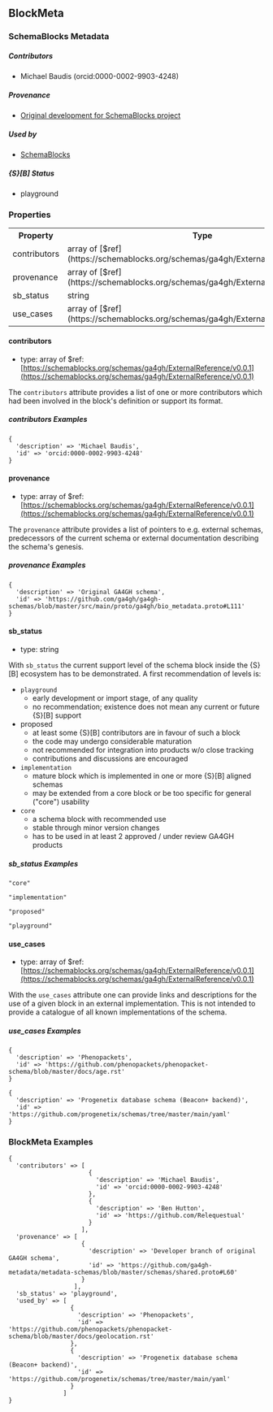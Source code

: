 ## BlockMeta

### SchemaBlocks Metadata

##### Contributors  

* Michael Baudis (orcid:0000-0002-9903-4248)  

##### Provenance  

* [Original development for SchemaBlocks project](https://schemablocks.org)  

##### Used by  

* [SchemaBlocks](https://schemablocks.org)  

##### {S}[B] Status  

* playground  

### Properties

<table>
  <tr>
    <th>Property</th>
    <th>Type</th>
  </tr>
  <tr>
    <td>contributors</td>
    <td>array of [$ref](https://schemablocks.org/schemas/ga4gh/ExternalReference/v0.0.1)</td>
  </tr>
  <tr>
    <td>provenance</td>
    <td>array of [$ref](https://schemablocks.org/schemas/ga4gh/ExternalReference/v0.0.1)</td>
  </tr>
  <tr>
    <td>sb_status</td>
    <td>string</td>
  </tr>
  <tr>
    <td>use_cases</td>
    <td>array of [$ref](https://schemablocks.org/schemas/ga4gh/ExternalReference/v0.0.1)</td>
  </tr>

</table>

    
#### contributors

* type: array of $ref: [https://schemablocks.org/schemas/ga4gh/ExternalReference/v0.0.1](https://schemablocks.org/schemas/ga4gh/ExternalReference/v0.0.1)

The `contributors` attribute provides a list of one or more contributors
which had been involved in the block's definition or support its format.


##### contributors Examples

```
{
  'description' => 'Michael Baudis',
  'id' => 'orcid:0000-0002-9903-4248'
}
```
    
#### provenance

* type: array of $ref: [https://schemablocks.org/schemas/ga4gh/ExternalReference/v0.0.1](https://schemablocks.org/schemas/ga4gh/ExternalReference/v0.0.1)

The `provenance` attribute provides a list of pointers to e.g. external
schemas, predecessors of the current schema or external documentation
describing the schema's genesis.


##### provenance Examples

```
{
  'description' => 'Original GA4GH schema',
  'id' => 'https://github.com/ga4gh/ga4gh-schemas/blob/master/src/main/proto/ga4gh/bio_metadata.proto#L111'
}
```
    
#### sb_status

* type: string

With `sb_status` the current support level of the schema block inside
the {S}[B] ecosystem has to be demonstrated. A first recommendation of
levels is:

* `playground`
  - early development or import stage, of any quality
  - no recommendation; existence does not mean any current or future
  {S}[B] support
* proposed
  - at least some {S}[B] contributors are in favour of such a block
  - the code may undergo considerable maturation
  - not recommended for integration into products w/o close tracking
  - contributions and discussions are encouraged
* `implementation`
  - mature block which is implemented in one or more {S}[B] aligned
  schemas
  - may be extended from a core block or be too specific for general
  ("core") usability
* `core`
  - a schema block with recommended use
  - stable through minor version changes
  - has to be used in at least 2 approved / under review GA4GH products


##### sb_status Examples

```
"core"
```
```
"implementation"
```
```
"proposed"
```
```
"playground"
```
    
#### use_cases

* type: array of $ref: [https://schemablocks.org/schemas/ga4gh/ExternalReference/v0.0.1](https://schemablocks.org/schemas/ga4gh/ExternalReference/v0.0.1)

With the `use_cases` attribute one can provide links and descriptions
for the use of a given block in an external implementation.
This is not intended to provide a catalogue of all known implementations
of the schema.


##### use_cases Examples

```
{
  'description' => 'Phenopackets',
  'id' => 'https://github.com/phenopackets/phenopacket-schema/blob/master/docs/age.rst'
}
```
```
{
  'description' => 'Progenetix database schema (Beacon+ backend)',
  'id' => 'https://github.com/progenetix/schemas/tree/master/main/yaml'
}
```

### BlockMeta Examples  
```
{
  'contributors' => [
                      {
                        'description' => 'Michael Baudis',
                        'id' => 'orcid:0000-0002-9903-4248'
                      },
                      {
                        'description' => 'Ben Hutton',
                        'id' => 'https://github.com/Relequestual'
                      }
                    ],
  'provenance' => [
                    {
                      'description' => 'Developer branch of original GA4GH schema',
                      'id' => 'https://github.com/ga4gh-metadata/metadata-schemas/blob/master/schemas/shared.proto#L60'
                    }
                  ],
  'sb_status' => 'playground',
  'used_by' => [
                 {
                   'description' => 'Phenopackets',
                   'id' => 'https://github.com/phenopackets/phenopacket-schema/blob/master/docs/geolocation.rst'
                 },
                 {
                   'description' => 'Progenetix database schema (Beacon+ backend)',
                   'id' => 'https://github.com/progenetix/schemas/tree/master/main/yaml'
                 }
               ]
}
```


